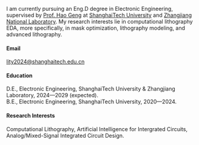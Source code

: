 I am currently pursuing an Eng.D degree in Electronic Engineering, supervised by [Prof. Hao Geng](https://true-genghao.github.io/genghao/) at [ShanghaiTech University](https://www.shanghaitech.edu.cn) and [Zhangjiang National Laboratory](https://zjlab.ac.cn/index). My research interests lie in computational lithography EDA, more specifically, in mask optimization, lithography modeling, and advanced lithography.


#### Email
lity2024@shanghaitech.edu.cn

#### Education
D.E., Electronic Engineering, ShanghaiTech University & Zhangjiang Laboratory, 2024—2029 (expected).\
B.E., Electronic Engineering, ShanghaiTech University, 2020—2024.

#### Research Interests
Computational Lithography, Artificial Intelligence for Intergrated Circuits, Analog/Mixed-Signal Integrated Circuit Design.

